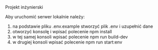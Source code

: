 Projekt inżynierski

Aby uruchomić serwer lokalnie należy:
1. na podstawie pliku .env.example stworzyć plik .env i uzupełnić dane
2. otworzyć konsolę i wpisać polecenie npm install
2. w tej samej konsoli wpisać polecenie npm run build-dev
3. w drugiej konsoli wpisać polecenie npm run start:env
